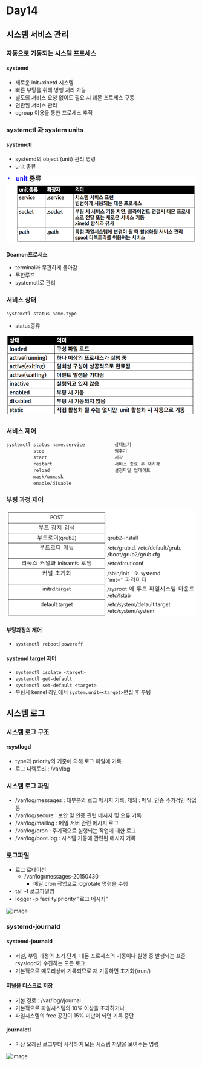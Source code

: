 # Day14

## 시스템 서비스 관리

### 자동으로 기동되는 시스템 프로세스

#### systemd
- 새로운 init+xinetd 시스템
- 빠른 부팅을 위해 병행 처리 가능
- 별도의 서비스 요청 없이도 필요 시 데몬 프로세스 구동
- 연관된 서비스 관리
- cgroup 이용을 통한 프로세스 추적

### systemctl 과 system units

#### systemctl
- systemd의 object (unit) 관리 명령
- unit 종류

![사진](../images/unit종류.png)

**Deamon프로세스**
- terminal과 무관하게 돌아감
- 무한루프
- systemctl로 관리

### 서비스 상태

`systemctl status name.type`

- status종류

![사진](../images/서비스상태.png)

### 서비스 제어

``` bash
systemctl status name.service           상태보기
          stop                          멈추기
          start                         시작
          restart                       서비스 종료 후 재시작
          reload                        설정파일 업데이트
          mask/unmask
          enable/disable
```

### 부팅 과정 제어

![사진](../images/부팅과정제어.png)

#### 부팅과정의 제어
- `systemctl reboot|poweroff`

#### systemd target 제어
- `systemctl isolate <target>`
- `systemctl get-default`
- `systemctl set-default <target>`
- 부팅시 kernel 라인에서 `system.unit=<target>`편집 후 부팅

## 시스템 로그

### 시스템 로그 구조

#### rsystlogd
- type과 priority의 기준에 의해 로그 파일에 기록
- 로그 디렉토리 : /var/log

### 시스템 로그 파일
- /var/log/messages : 대부분의 로그 메시지 기록, 제외 : 메일, 인증 주기적인 작업등
- /var/log/secure : 보안 및 인증 관련 메시지 및 오류 기록
- /var/log/maillog : 메일 서버 관련 메시지 로그
- /var/log/cron : 주기적으로 실행되는 작업에 대한 로그
- /var/log/boot.log : 시스템 기동에 관련된 메시지 기록

### 로그파일

- 로그 로테이션
  - /var/log/messages-20150430
    - 매일 cron 작업으로 logrotate 명령을 수행
- tail -f 로그파일명
- logger -p facility.priority "로그 메시지"

![image](https://github.com/JoEunSae/Metanet-Internship/assets/83803199/10030d9b-51f6-4468-bb3c-e17bf22418a7)

### systemd-journald

#### systemd-journald
- 커널, 부팅 과정의 초기 단계, 대몬 프로세스의 기동이나 실행 중 발생되는 표준 rsyslogd가 수진하는 모든 로그
- 기본적으로 메모리상에 기록되므로 재 기동하면 초기화(/run/)

#### 저널을 디스크로 저장
- 기본 경로 : /var/log//journal
- 기본적으로 파일시스템의 10% 이상을 초과하거나
- 파일시스템의 free 공간이 15% 미만이 되면 기록 중단

#### journalctl
- 가장 오래된 로그부터 시작하여 모든 시스템 저널을 보여주는 명령

![image](https://github.com/JoEunSae/Metanet-Internship/assets/83803199/778a1ed6-0098-46ee-9603-5811495680cd)

